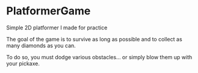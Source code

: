 # PlatformerGame
Simple 2D platformer I made for practice

The goal of the game is to survive as long as possible and to collect as many diamonds as you can.

To do so, you must dodge various obstacles... or simply blow them up with your pickaxe.
